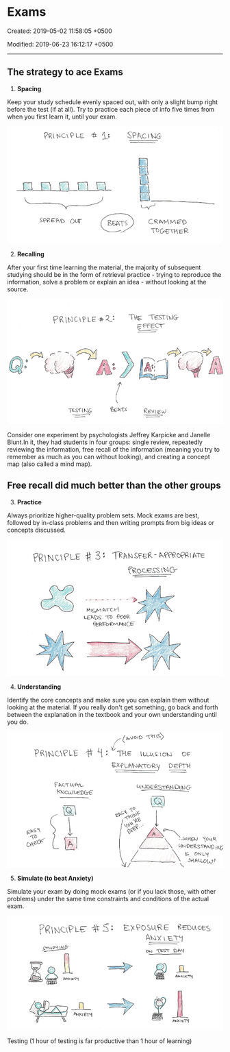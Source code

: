# Exams

Created: 2019-05-02 11:58:05 +0500

Modified: 2019-06-23 16:12:17 +0500

---

## The strategy to ace Exams

1. **Spacing**

Keep your study schedule evenly spaced out, with only a slight bump right before the test (if at all). Try to practice each piece of info five times from when you first learn it, until your exam.

![-9N 1 Dśas ](media/Learning-Intro_Exams-image1.png)

2. **Recalling**

After your first time learning the material, the majority of subsequent studying should be in the form of retrieval practice - trying to reproduce the information, solve a problem or explain an idea - without looking at the source.

![image](media/Learning-Intro_Exams-image2.png)

Consider one experiment by psychologists Jeffrey Karpicke and Janelle Blunt.In it, they had students in four groups: single review, repeatedly reviewing the information, free recall of the information (meaning you try to remember as much as you can without looking), and creating a concept map (also called a mind map).

## Free recall did much better than the other groups

3. **Practice**

Always prioritize higher-quality problem sets. Mock exams are best, followed by in-class problems and then writing prompts from big ideas or concepts discussed.

![「 EN 刀 」 -80 ](media/Learning-Intro_Exams-image3.png)

4. **Understanding**

Identify the core concepts and make sure you can explain them without looking at the material. If you really don't get something, go back and forth between the explanation in the textbook and your own understanding until you do.

![image](media/Learning-Intro_Exams-image4.png)

5. **Simulate (to beat Anxiety)**

Simulate your exam by doing mock exams (or if you lack those, with other problems) under the same time constraints and conditions of the actual exam.

![image](media/Learning-Intro_Exams-image5.png)

Testing (1 hour of testing is far productive than 1 hour of learning)
